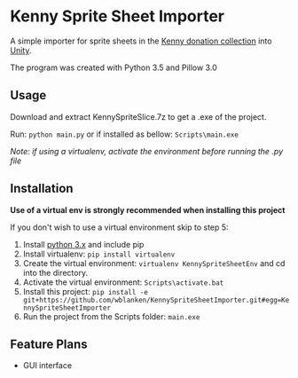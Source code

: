 # Kenny Sprite Sheet Importer
A simple importer for sprite sheets in
the [Kenny donation collection](http://www.kenney.nl/projects/kga "Kenny Game Assets")
into [Unity](https://unity3d.com/ "Unity3d").

The program was created with Python 3.5 and Pillow 3.0

## Usage

Download and extract KennySpriteSlice.7z to get a .exe of the project.

Run: `python main.py` or if installed as bellow: `Scripts\main.exe`

*Note: if using a virtualenv, activate the environment before running the .py file*

## Installation
**Use of a virtual env is strongly recommended when installing this project**

If you don't wish to use a virtual environment skip to step 5:

1. Install [python 3.x](https://www.python.org/downloads/) and include pip
2. Install virtualenv: `pip install virtualenv`
3. Create the virtual environment: `virtualenv KennySpriteSheetEnv` and cd into the directory.
4. Activate the virtual environment: `Scripts\activate.bat`
5. Install this project: `pip install -e git+https://github.com/wblanken/KennySpriteSheetImporter.git#egg=KennySpriteSheetImporter`
6. Run the project from the Scripts folder: `main.exe`

## Feature Plans
* GUI interface